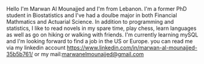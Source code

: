 

<!---
MarwanAlMounajjed/MarwanAlMounajjed is a ✨ special ✨ repository because its `README.md` (this file) appears on your GitHub profile.
You can click the Preview link to take a look at your changes.
--->
Hello I'm Marwan Al Mounajjed and I'm from Lebanon. I'm a former PhD student in Biostatistics and I've had a doulbe major in both Financial Mathmatics and Actuarial Science.
In addition to programming and statistics, I like to read novels in my spare time, play chess, learn languages as well as go on hiking or walking with friends.
I'm currently learning mySQL and I'm looking forward to find a job in the US or Europe. you can read me via my linkedin account https://www.linkedin.com/in/marwan-al-mounajjed-35b5b761/ or my mail:marwanelmounajjed@gmail.com
